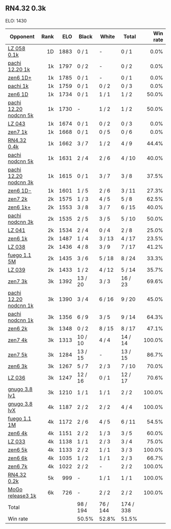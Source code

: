 ## RN4.32 0.3k ##

ELO: 1430

Opponent | Rank | ELO | Black | White | Total | Win rate
---------|-----:|----:|-------|-------|-------|-------:
[LZ 058 0.1k](LZ%20058%200.1k.md) | 1D | 1883 | 0 / 1 | - | 0 / 1 | 0.0%
[pachi 12.20 1k](pachi%2012.20%201k.md) | 1k | 1797 | 0 / 2 | - | 0 / 2 | 0.0%
[zen6 1D+](zen6%201D+.md) | 1k | 1785 | 0 / 1 | - | 0 / 1 | 0.0%
[pachi 1k](pachi%201k.md) | 1k | 1759 | 0 / 1 | 0 / 2 | 0 / 3 | 0.0%
[zen6 1D](zen6%201D.md) | 1k | 1734 | 0 / 1 | 1 / 1 | 1 / 2 | 50.0%
[pachi 12.20 nodcnn 5k](pachi%2012.20%20nodcnn%205k.md) | 1k | 1730 | - | 1 / 2 | 1 / 2 | 50.0%
[LZ 043](LZ%20043.md) | 1k | 1674 | 0 / 1 | 0 / 2 | 0 / 3 | 0.0%
[zen7 1k](zen7%201k.md) | 1k | 1668 | 0 / 1 | 0 / 5 | 0 / 6 | 0.0%
[RN4.32 0.4k](RN4.32%200.4k.md) | 1k | 1662 | 3 / 7 | 1 / 2 | 4 / 9 | 44.4%
[pachi nodcnn 5k](pachi%20nodcnn%205k.md) | 1k | 1631 | 2 / 4 | 2 / 6 | 4 / 10 | 40.0%
[pachi 12.20 nodcnn 3k](pachi%2012.20%20nodcnn%203k.md) | 1k | 1615 | 0 / 1 | 3 / 7 | 3 / 8 | 37.5%
[zen6 1D-](zen6%201D-.md) | 1k | 1601 | 1 / 5 | 2 / 6 | 3 / 11 | 27.3%
[zen7 2k](zen7%202k.md) | 2k | 1575 | 1 / 3 | 4 / 5 | 5 / 8 | 62.5%
[zen6 1k+](zen6%201k+.md) | 2k | 1553 | 3 / 8 | 3 / 7 | 6 / 15 | 40.0%
[pachi nodcnn 3k](pachi%20nodcnn%203k.md) | 2k | 1535 | 2 / 5 | 3 / 5 | 5 / 10 | 50.0%
[LZ 041](LZ%20041.md) | 2k | 1534 | 2 / 4 | 0 / 4 | 2 / 8 | 25.0%
[zen6 1k](zen6%201k.md) | 2k | 1487 | 1 / 4 | 3 / 13 | 4 / 17 | 23.5%
[LZ 038](LZ%20038.md) | 2k | 1436 | 4 / 8 | 3 / 9 | 7 / 17 | 41.2%
[fuego 1.1 5M](fuego%201.1%205M.md) | 2k | 1435 | 3 / 6 | 5 / 18 | 8 / 24 | 33.3%
[LZ 039](LZ%20039.md) | 2k | 1433 | 1 / 2 | 4 / 12 | 5 / 14 | 35.7%
[zen7 3k](zen7%203k.md) | 3k | 1392 | 13 / 20 | 3 / 3 | 16 / 23 | 69.6%
[pachi 12.20 nodcnn 1k](pachi%2012.20%20nodcnn%201k.md) | 3k | 1390 | 3 / 4 | 6 / 16 | 9 / 20 | 45.0%
[pachi nodcnn 1k](pachi%20nodcnn%201k.md) | 3k | 1356 | 6 / 9 | 3 / 5 | 9 / 14 | 64.3%
[zen6 2k](zen6%202k.md) | 3k | 1348 | 0 / 2 | 8 / 15 | 8 / 17 | 47.1%
[zen7 4k](zen7%204k.md) | 3k | 1313 | 10 / 10 | 4 / 4 | 14 / 14 | 100.0%
[zen7 5k](zen7%205k.md) | 3k | 1284 | 13 / 15 | - | 13 / 15 | 86.7%
[zen6 3k](zen6%203k.md) | 3k | 1267 | 5 / 7 | 2 / 3 | 7 / 10 | 70.0%
[LZ 036](LZ%20036.md) | 3k | 1247 | 12 / 16 | 0 / 1 | 12 / 17 | 70.6%
[gnugo 3.8 lv1](gnugo%203.8%20lv1.md) | 3k | 1210 | 1 / 1 | 1 / 1 | 2 / 2 | 100.0%
[gnugo 3.8 lvX](gnugo%203.8%20lvX.md) | 4k | 1187 | 2 / 2 | 2 / 2 | 4 / 4 | 100.0%
[fuego 1.1 1M](fuego%201.1%201M.md) | 4k | 1172 | 2 / 6 | 4 / 5 | 6 / 11 | 54.5%
[zen6 4k](zen6%204k.md) | 4k | 1151 | 2 / 2 | 1 / 3 | 3 / 5 | 60.0%
[LZ 033](LZ%20033.md) | 4k | 1138 | 1 / 1 | 2 / 3 | 3 / 4 | 75.0%
[zen6 5k](zen6%205k.md) | 4k | 1133 | 2 / 2 | 1 / 1 | 3 / 3 | 100.0%
[zen6 6k](zen6%206k.md) | 4k | 1035 | 1 / 2 | 1 / 1 | 2 / 3 | 66.7%
[zen6 7k](zen6%207k.md) | 4k | 1022 | 2 / 2 | - | 2 / 2 | 100.0%
[RN4.32 0.2k](RN4.32%200.2k.md) | 5k | 999 | - | 1 / 1 | 1 / 1 | 100.0%
[MoGo release3 1k](MoGo%20release3%201k.md) | 6k | 726 | - | 2 / 2 | 2 / 2 | 100.0%
Total | | | 98 / 194 | 76 / 144 | 174 / 338 | 
Win rate| | | 50.5% | 52.8% | 51.5% | 
